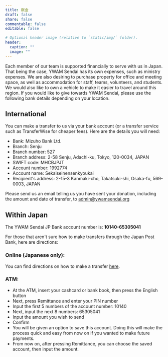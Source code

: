```yaml
---
title: 献金
draft: false
share: false
commentable: false
editable: false

# Optional header image (relative to `static/img/` folder).
header:
  caption: ""
  image: ""
---
```


Each member of our team is supported financially to serve with us in Japan. That being the case, YWAM Sendai has its own expenses, such as ministry expenses. We are also desiring to purchase property for office and meeting space, as well as accommodation for staff, teams, volunteers, and students. We would also like to own a vehicle to make it easier to travel around this region. If you would like to give towards YWAM Sendai, please use the following bank details depending on your location.

## International

You can make a transfer to us via your bank account (or a transfer service such as TransferWise for cheaper fees). Here are the details you will need:

* Bank: Mizuho Bank Ltd.
* Branch: Senju
* Branch number: 527
* Branch address: 2-58 Senju, Adachi-ku, Tokyo, 120-0034, JAPAN
* SWIFT code: MHCBJPJT
* Account number: 1992774
* Account name: Sekaiseinensenkyoukai
* Recipient's address: 2-15-3 Kanmaki-cho, Takatsuki-shi, Osaka-fu, 569-0003, JAPAN

Please send us an email telling us you have sent your donation, including the amount and date of transfer, to admin@ywamsendai.org

## Within Japan

The YWAM Sendai JP Bank account number is: **10140-65305041**

For those that aren't sure how to make transfers through the Japan Post Bank, here are directions:

### Online (Japanese only):

You can find directions on how to make a transfer [here](https://www.jp-bank.japanpost.jp/direct/pc/guide/dr_pc_gd_densin.html).

### ATM:

* At the ATM, insert your cashcard or bank book, then press the English button
* Next, press Remittance and enter your PIN number
* Input the first 5 numbers of the account number: 10140
* Next, input the next 8 numbers: 65305041
* Input the amount you wish to send
* Confirm
* You will be given an option to save this account. Doing this will make the process quick and easy from now on if you wanted to make future payments.
* From now on, after pressing Remittance, you can choose the saved account, then input the amount.
